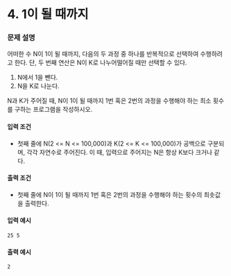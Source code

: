 # 4. 1이 될 때까지
### 문제 설명
어떠한 수 N이 1이 될 때까지, 다음의 두 과정 중 하나를 반복적으로 선택하여 수행하려고 한다. 단, 두 번째 연산은 N이 K로 나누어떨어질 때만 선택할 수 있다.

1. N에서 1을 뺀다.
2. N을 K로 나눈다.

N과 K가 주어질 때, N이 1이 될 때까지 1번 혹은 2번의 과정을 수행해야 하는 최소 횟수를 구하는 프로그램을 작성하시오.

#### 입력 조건
- 첫째 줄에 N(2 <= N <= 100,000)과 K(2 <= K <= 100,000)가 공백으로 구분되며, 각각 자연수로 주어진다. 이 때, 입력으로 주어지는 N은 항상 K보다 크거나 같다.

#### 출력 조건
- 첫째 줄에 N이 1이 될 때까지 1번 혹은 2번의 과정을 수행해야 하는 횟수의 최솟값을 출력한다.


#### 입력 예시
```
25 5
```

#### 출력 예시
```
2
```